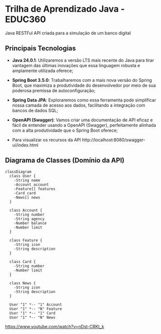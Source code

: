 # Trilha de Aprendizado Java - EDUC360

Java RESTFul API criada para a simulação de um banco digital 

## Principais Tecnologias
- **Java 24.0.1**: Utilizaremos a versão LTS mais recente do Java para tirar vantagem das últimas inovações que essa linguagem robusta e amplamente utilizada oferece;
- **Spring Boot 3.5.0**: Trabalharemos com a mais nova versão do Spring Boot, que maximiza a produtividade do desenvolvedor por meio de sua poderosa premissa de autoconfiguração;
- **Spring Data JPA**: Exploraremos como essa ferramenta pode simplificar nossa camada de acesso aos dados, facilitando a integração com bancos de dados SQL;
- **OpenAPI (Swagger)**: Vamos criar uma documentação de API eficaz e fácil de entender usando a OpenAPI (Swagger), perfeitamente alinhada com a alta produtividade que o Spring Boot oferece;

- Para visualizar os recursos da API
http://localhost:8080/swagger-ui/index.html

## Diagrama de Classes (Domínio da API)

```mermaid
classDiagram
  class User {
    -String name
    -Account account
    -Feature[] features
    -Card card
    -News[] news
  }

  class Account {
    -String number
    -String agency
    -Number balance
    -Number limit
  }

  class Feature {
    -String icon
    -String description
  }

  class Card {
    -String number
    -Number limit
  }

  class News {
    -String icon
    -String description
  }

  User "1" *-- "1" Account
  User "1" *-- "N" Feature
  User "1" *-- "1" Card
  User "1" *-- "N" News
```

https://www.youtube.com/watch?v=nDst-CRKt_k  




